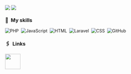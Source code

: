 <a>
  <img align="center" src="https://github-readme-stats.vercel.app/api?username=UgurUtar&show_icons=true&theme=synthwave" />
</a>
<a>
  <img align="center" src="https://github-readme-stats.vercel.app/api/top-langs/?username=UgurUtar&layout=compact&theme=synthwave" />
</a>


### 📏 &nbsp;My skills

![PHP](https://img.shields.io/badge/-PHP-333333?style=flat&logo=PHP)&nbsp;
![JavaScript](https://img.shields.io/badge/-JavaScript-333333?style=flat&logo=javascript)&nbsp;
![HTML](https://img.shields.io/badge/-HTML-333333?style=flat&logo=HTML5)&nbsp;
![Laravel](https://img.shields.io/badge/-Laravel-333333?style=flat&logo=laravel)&nbsp;
![CSS](https://img.shields.io/badge/-CSS-333333?style=flat&logo=CSS3&logoColor=1572B6)&nbsp;
![GitHub](https://img.shields.io/badge/-GitHub-333333?style=flat&logo=github)&nbsp;

### 🖇 &nbsp;Links

<p align="left">
<a href="https://www.linkedin.com/in/ugur-utar/"><img height="50" src="https://img.icons8.com/fluent/144/000000/linkedin.png"/></a>
</p>
